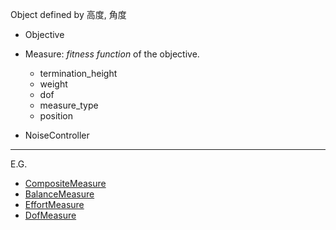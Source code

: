 Object defined by 高度, 角度
- Objective
- Measure: _fitness function_ of the objective.
	- termination_height
	- weight
	- dof
	- measure_type
	- position

- NoiseController

---
E.G.
- [CompositeMeasure](https://scone.software/doku.php?id=ref:composite_measure "ref:composite_measure")
- [BalanceMeasure](https://scone.software/doku.php?id=ref:balance_measure "ref:balance_measure")
- [EffortMeasure](https://scone.software/doku.php?id=ref:effort_measure "ref:effort_measure")
- [DofMeasure](https://scone.software/doku.php?id=ref:dof_measure "ref:dof_measure")

